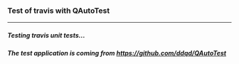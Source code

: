 ﻿### Test of travis with QAutoTest
***
##### Testing travis unit tests...
##### The test application is coming from https://github.com/ddqd/QAutoTest